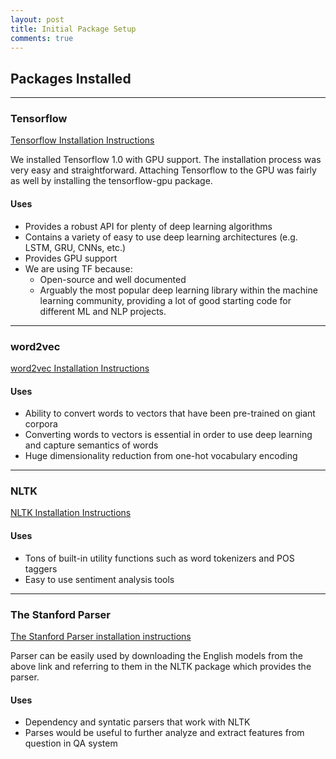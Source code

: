 ```yaml
---
layout: post
title: Initial Package Setup
comments: true
---
```


## [](#header-2)Packages Installed

* * *

### [](#header-3)Tensorflow

[Tensorflow Installation Instructions](https://www.tensorflow.org/install/install_linux)

We installed Tensorflow 1.0 with GPU support. The installation process was very easy and straightforward.
Attaching Tensorflow to the GPU was fairly as well by installing the tensorflow-gpu package.

#### [](#header-4)Uses

*   Provides a robust API for plenty of deep learning algorithms
*   Contains a variety of easy to use deep learning architectures (e.g. LSTM, GRU, CNNs, etc.)
*   Provides GPU support
*   We are using TF because:
    *   Open-source and well documented
    *   Arguably the most popular deep learning library within the machine learning community, providing a lot of good starting code for different ML and NLP projects.

* * *

### [](#header-3)word2vec

[word2vec Installation Instructions](https://radimrehurek.com/gensim/install.html)

#### [](#header-4)Uses

*   Ability to convert words to vectors that have been pre-trained on giant corpora
*   Converting words to vectors is essential in order to use deep learning and capture semantics of words
*   Huge dimensionality reduction from one-hot vocabulary encoding

* * *

### [](#header-3)NLTK

[NLTK Installation Instructions](http://www.nltk.org/install.html)

#### [](#header-4)Uses

*   Tons of built-in utility functions such as word tokenizers and POS taggers
*   Easy to use sentiment analysis tools

* * *

### [](#header-3)The Stanford Parser

[The Stanford Parser installation instructions](https://github.com/nltk/nltk/wiki/Installing-Third-Party-Software)

Parser can be easily used by downloading the English models from the above link and referring to them in
the NLTK package which provides the parser.

#### [](#header-4)Uses

*   Dependency and syntatic parsers that work with NLTK
*   Parses would be useful to further analyze and extract features from question in QA system
